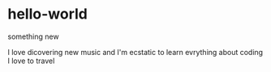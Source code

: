 # hello-world  
something new 

I love dicovering new music 
and I'm ecstatic to learn evrything about coding 
I love to travel 

